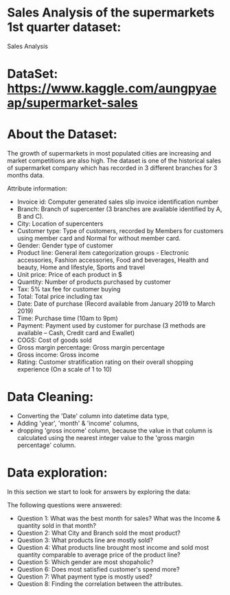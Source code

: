 # Sales Analysis of the supermarkets 1st quarter dataset:
Sales Analysis

# DataSet: https://www.kaggle.com/aungpyaeap/supermarket-sales

# About the Dataset:
The growth of supermarkets in most populated cities are increasing and market competitions are also high. The dataset is one of the historical sales of supermarket company which has recorded in 3 different branches for 3 months data.

Attribute information:

 - Invoice id: Computer generated sales slip invoice identification number
 - Branch: Branch of supercenter (3 branches are available identified by A, B and C).
 - City: Location of supercenters
 - Customer type: Type of customers, recorded by Members for customers using member card and Normal for without member card.
 - Gender: Gender type of customer
 - Product line: General item categorization groups - Electronic accessories, Fashion accessories, Food and beverages, Health and beauty, Home and lifestyle, Sports and travel
 - Unit price: Price of each product in $
 - Quantity: Number of products purchased by customer
 - Tax: 5% tax fee for customer buying
 - Total: Total price including tax
 - Date: Date of purchase (Record available from January 2019 to March 2019)
 - Time: Purchase time (10am to 9pm)
 - Payment: Payment used by customer for purchase (3 methods are available – Cash, Credit card and Ewallet)
 - COGS: Cost of goods sold
 - Gross margin percentage: Gross margin percentage
 - Gross income: Gross income
 - Rating: Customer stratification rating on their overall shopping experience (On a scale of 1 to 10)

# Data Cleaning:
- Converting the 'Date' column into datetime data type,
- Adding 'year', 'month' & 'income' columns,
- dropping 'gross income' column, because the value in that column is calculated using the nearest integer value to the 'gross margin percentage' column.

# Data exploration:
In this section we start to look for answers by exploring the data:

The following questions were answered: 
- Question 1: What was the best month for sales? What was the Income & quantity sold in that month?
- Question 2: What City and Branch sold the most product?
- Question 3: What products line are mostly sold?
- Question 4: What products line brought most income and sold most quantity comparable to average price of the product line?
- Question 5: Which gender are most shopaholic?
- Question 6: Does most satisfied customer's spend more?
- Question 7: What payment type is mostly used?
- Question 8: Finding the correlation between the attributes.
